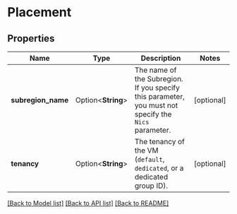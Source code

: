 # Placement

## Properties

Name | Type | Description | Notes
------------ | ------------- | ------------- | -------------
**subregion_name** | Option<**String**> | The name of the Subregion. If you specify this parameter, you must not specify the `Nics` parameter. | [optional]
**tenancy** | Option<**String**> | The tenancy of the VM (`default`, `dedicated`, or a dedicated group ID). | [optional]

[[Back to Model list]](../README.md#documentation-for-models) [[Back to API list]](../README.md#documentation-for-api-endpoints) [[Back to README]](../README.md)


